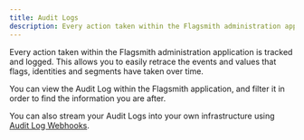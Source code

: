 ```yaml
---
title: Audit Logs
description: Every action taken within the Flagsmith administration application is tracked and logged.
---
```


Every action taken within the Flagsmith administration application is tracked and logged. This allows you to easily
retrace the events and values that flags, identities and segments have taken over time.

You can view the Audit Log within the Flagsmith application, and filter it in order to find the information you are
after.

You can also stream your Audit Logs into your own infrastructure using
[Audit Log Webhooks](/advanced-use/system-administration.md#audit-log-webhooks).

